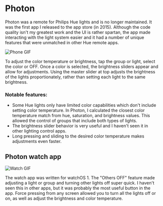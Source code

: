 # Photon

Photon was a remote for Philips Hue lights and is no longer maintained. It was the first app I released to the app store (in 2015). Although the code quality isn't my greatest work and the UI is rather spartan, the app made interacting with the light system easier and it had a number of unique features that were unmatched in other Hue remote apps.

![Phone GIF](demo/photon-phone.gif "Photon running on iOS")

To adjust the color temperature or brightness, tap the group or light, select the color or OFF. Once a color is selected, the brightness sliders appear and allow for adjustments. Using the master slider at top adjusts the brightness of the lights proportionately, rather than setting each light to the same brightness.

### Notable features:
- Some Hue lights only have limited color capabilities which don't include setting color temperature. In Photon, I calculated the closest color temperature match from hue, saturation, and brightness values. This allowed the control of groups that include both types of lights.
- The brightness slider behavior is very useful and I haven't seen it in other lighting control apps.
- Long pressing and sliding to the desired color temperature makes adjustments even faster.

## Photon watch app

![Watch GIF](demo/photon-watch.gif "Photon running on watchOS")

The watch app was written for watchOS 1. The "Others OFF" feature made adjusting a light or group and turning other lights off super quick. I haven't seen this in other apps, but it was probably the most useful button in the app. Force pressing from any screen allowed you to turn all the lights off or on, as well as adjust the brightness and color temperature.
